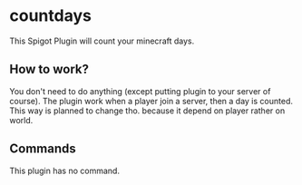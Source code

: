 # countdays
This Spigot Plugin will count your minecraft days.

## How to work?
You don't need to do anything (except putting plugin to your server of course). The plugin work when a player join a server, then a day is counted.
This way is planned to change tho. because it depend on player rather on world.

## Commands
This plugin has no command.
